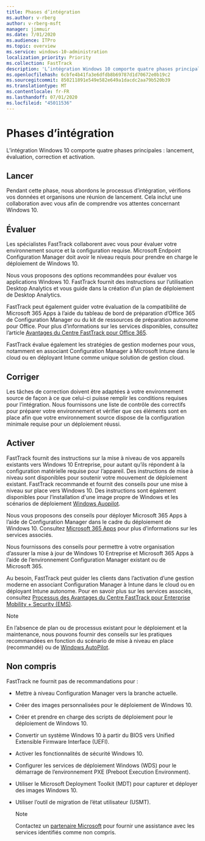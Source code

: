 ```yaml
---
title: Phases d’intégration
ms.author: v-rberg
author: v-rberg-msft
manager: jimmuir
ms.date: 7/01/2020
ms.audience: ITPro
ms.topic: overview
ms.service: windows-10-administration
localization_priority: Priority
ms.collection: FastTrack
description: 'L’intégration Windows 10 comporte quatre phases principales : lancement, évaluation, correction et activation.'
ms.openlocfilehash: 6cbfe4b41fa3e6dfdb8b69787d1d70672e0b19c2
ms.sourcegitcommit: 850211891e549e582e649a1dacdc2aa79b520b39
ms.translationtype: MT
ms.contentlocale: fr-FR
ms.lasthandoff: 07/01/2020
ms.locfileid: "45011536"
---
```

# <a name="onboarding-phases"></a>Phases d’intégration

L’intégration Windows 10 comporte quatre phases principales : lancement, évaluation, correction et activation.

## <a name="initiate"></a>Lancer

Pendant cette phase, nous abordons le processus d’intégration, vérifions vos données et organisons une réunion de lancement. Cela inclut une collaboration avec vous afin de comprendre vos attentes concernant Windows 10.

## <a name="assess"></a>Évaluer

Les spécialistes FastTrack collaborent avec vous pour évaluer votre environnement source et la configuration requise. Microsoft Endpoint Configuration Manager doit avoir le niveau requis pour prendre en charge le déploiement de Windows 10. 

Nous vous proposons des options recommandées pour évaluer vos applications Windows 10. FastTrack fournit des instructions sur l’utilisation Desktop Analytics et vous guide dans la création d’un plan de déploiement de Desktop Analytics.

FastTrack peut également guider votre évaluation de la compatibilité de Microsoft 365 Apps à l’aide du tableau de bord de préparation d’Office 365 de Configuration Manager ou du kit de ressources de préparation autonome pour Office. Pour plus d’informations sur les services disponibles, consultez l’article [Avantages du Centre FastTrack pour Office 365](O365-fasttrack-benefit-for-office-365.md). 

FastTrack évalue également les stratégies de gestion modernes pour vous, notamment en associant Configuration Manager à Microsoft Intune dans le cloud ou en déployant Intune comme unique solution de gestion cloud.

## <a name="remediate"></a>Corriger

Les tâches de correction doivent être adaptées à votre environnement source de façon à ce que celui-ci puisse remplir les conditions requises pour l’intégration. Nous fournissons une liste de contrôle des correctifs pour préparer votre environnement et vérifier que ces éléments sont en place afin que votre environnement source dispose de la configuration minimale requise pour un déploiement réussi. 

## <a name="enable"></a>Activer

FastTrack fournit des instructions sur la mise à niveau de vos appareils existants vers Windows 10 Entreprise, pour autant qu’ils répondent à la configuration matérielle requise pour l’appareil. Des instructions de mise à niveau sont disponibles pour soutenir votre mouvement de déploiement existant. FastTrack recommande et fournit des conseils pour une mise à niveau sur place vers Windows 10. Des instructions sont également disponibles pour l’installation d'une image propre de Windows et les scénarios de déploiement [Windows Auopilot](EMS-onboarding-phases.md#windows-autopilot). 

Nous vous proposons des conseils pour déployer Microsoft 365 Apps à l’aide de Configuration Manager dans le cadre du déploiement de Windows 10. Consultez [Microsoft 365 Apps](O365-onboarding-and-migration.md#microsoft-365-apps) pour plus d’informations sur les services associés.

Nous fournissons des conseils pour permettre à votre organisation d’assurer la mise à jour de Windows 10 Entreprise et Microsoft 365 Apps à l’aide de l’environnement Configuration Manager existant ou de Microsoft 365.

Au besoin, FastTrack peut guider les clients dans l’activation d’une gestion moderne en associant Configuration Manager à Intune dans le cloud ou en déployant Intune autonome. Pour en savoir plus sur les services associés, consultez [Processus des Avantages du Centre FastTrack pour Enterprise Mobility + Security (EMS)](EMS-fasttrack-process.md).

> [!NOTE]
> En l’absence de plan ou de processus existant pour le déploiement et la maintenance, nous pouvons fournir des conseils sur les pratiques recommandées en fonction du scénario de mise à niveau en place (recommandé) ou de [Windows AutoPilot](EMS-onboarding-phases.md#windows-autopilot).

## <a name="out-of-scope"></a>Non compris

FastTrack ne fournit pas de recommandations pour :

- Mettre à niveau Configuration Manager vers la branche actuelle.
- Créer des images personnalisées pour le déploiement de Windows 10.
- Créer et prendre en charge des scripts de déploiement pour le déploiement de Windows 10.
- Convertir un système Windows 10 à partir du BIOS vers Unified Extensible Firmware Interface (UEFI).
- Activer les fonctionnalités de sécurité Windows 10. 
- Configurer les services de déploiement Windows (WDS) pour le démarrage de l’environnement PXE (Preboot Execution Environment).
- Utiliser le Microsoft Deployment Toolkit (MDT) pour capturer et déployer des images Windows 10.
- Utiliser l’outil de migration de l’état utilisateur (USMT).

  > [!NOTE]
  > Contactez un [partenaire Microsoft](https://go.microsoft.com/fwlink/?linkid=2080150) pour fournir une assistance avec les services identifiés comme non compris.

 